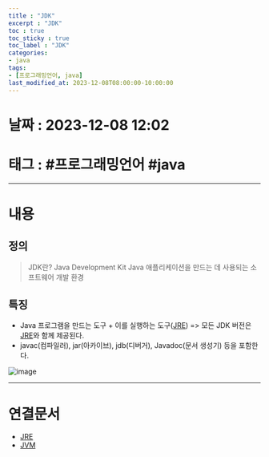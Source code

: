 ```yaml
---
title : "JDK"
excerpt : "JDK"
toc : true
toc_sticky : true
toc_label : "JDK"
categories:
- java
tags:
- [프로그래밍언어, java]
last_modified_at: 2023-12-08T08:00:00-10:00:00
---
```


# 날짜 : 2023-12-08 12:02

# 태그 : #프로그래밍언어 #java 
---

# 내용

## 정의
> JDK란?
> Java Development Kit
> Java 애플리케이션을 만드는 데 사용되는 소프트웨어 개발 환경

## 특징
- Java 프로그램을 만드는 도구 + 이를 실행하는 도구([JRE](../../java/java-JRE)) => 모든 JDK 버전은 [JRE](../../java/java-JRE)와 함께 제공된다.
- javac(컴파일러), jar(아카이브), jdb(디버거), Javadoc(문서 생성기) 등을 포함한다.
  
![image](../../assets/images/JDK_Bin.png)

---

# 연결문서
- [JRE](../../java/java-JRE)
- [JVM](../../java/java-JVM)